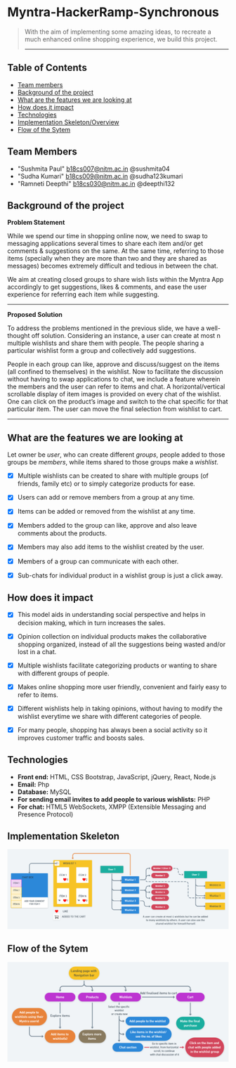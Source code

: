 # Myntra-HackerRamp-Synchronous

>With the aim of implementing some amazing ideas, to recreate a much enhanced online shopping experience, we build this project.<hr>

## Table of Contents
* [Team members](#team-members)
* [Background of the project](#background)
* [What are the features we are looking at](#features)
* [How does it impact](#impact)
* [Technologies](#tech)
* [Implementation Skeleton/Overview](#skeleton)
* [Flow of the Sytem](#flowchart)

## <a name="team-members"></a>Team Members
* "Sushmita Paul" <b18cs007@nitm.ac.in> @sushmita04
* "Sudha Kumari" <b18cs009@nitm.ac.in> @sudha123kumari
* "Ramneti Deepthi" <b18cs030@nitm.ac.in> @deepthi132

## <a name="background"></a>Background of the project
**Problem Statement**

While we spend our time in shopping online now, we need to swap to messaging applications several times to share each item and/or get comments & suggestions on the same. At the same time, referring to those items (specially when they are more than two and they are shared as messages) becomes extremely difficult and tedious in between the chat.

We aim at creating closed groups to share wish lists within the Myntra App accordingly to get suggestions, likes & comments, and ease the user experience for referring each item while suggesting. <hr>

**Proposed Solution**

To address the problems mentioned in the previous slide, we have a well-thought off solution. Considering an instance, a user can create at most n multiple wishlists and share them with people.  The people sharing a particular wishlist form a group and collectively add suggestions.

People in each group can like, approve and discuss/suggest on the items (all confined to themselves) in the wishlist. Now to facilitate the discussion without having to swap applications to chat, we include a feature wherein the members and the user can refer to items and chat. A horizontal/vertical scrollable display of item images is provided on every chat of the wishlist. One can click on the product’s image and switch to the  chat  specific for that particular  item. The user can move the final selection from wishlist to cart.<hr>

## <a name="features"></a>What are the features we are looking at

Let owner be _user_, who can create different _groups_, people added to those groups be _members_, while items shared to those groups make a _wishlist_.
- [x] Multiple wishlists can be created to share with multiple groups (of friends, family etc) or to simply categorize products for ease.
- [x] Users can add or remove members from a group at any time.
- [x] Items can be added or removed from the wishlist at any time.
- [x] Members added to the group can like, approve and also leave comments about  the products.
- [x] Members may also add items to the wishlist created by the user.
- [x] Members of a group can communicate with each other.
- [x] Sub-chats for individual product in a wishlist group is just a click away.


## <a name="impact"></a>How does it impact
- [x] This model aids in understanding social perspective and helps in decision making, which in turn increases the sales.
- [x] Opinion collection on individual products makes the collaborative shopping organized, instead of all the suggestions being wasted and/or lost in a chat. 
- [x] Multiple wishlists facilitate categorizing products or wanting to share with different groups of people.
- [x] Makes online shopping more user friendly, convenient and fairly easy to refer to items.
- [x] Different wishlists help in taking opinions, without having to modify the wishlist everytime we share with different categories of people. 
- [x] For many people, shopping has always been a social activity so it improves customer traffic and boosts sales.


## <a name="tech"></a>Technologies

* **Front end:** HTML, CSS Bootstrap, JavaScript, jQuery, React, Node.js
* **Email:** Php
* **Database:** MySQL
* **For sending email invites to add people to various wishlists:** PHP
* **For chat:** HTML5 WebSockets, XMPP (Extensible Messaging and Presence Protocol)

## <a name="skeleton"></a>Implementation Skeleton
![Image of Implementation Skeleton](Implementation_Skeleton.png)

## <a name="flowchart"></a>Flow of the Sytem
![Image of flow of system](Synchronous_flowchart.png)
